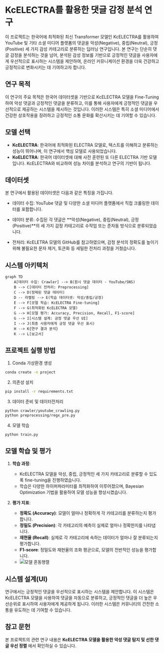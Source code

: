 # KcELECTRA를 활용한 댓글 감정 분석 연구

이 프로젝트는 한국어에 최적화된 최신 Transformer 모델인 KcELECTRA를 활용하여 YouTube 및 기타 소셜 미디어 플랫폼의 댓글을 악성(Negative), 중립(Neutral), 긍정(Positive) 세 가지 감성 카테고리로 분류하는 딥러닝 연구입니다. 본 연구는 단순히 댓글 감정을 분석하는 것을 넘어, 분석된 감성 정보를 기반으로 긍정적인 댓글을 사용자에게 우선적으로 표시하는 시스템을 제안하여, 온라인 커뮤니케이션 환경을 더욱 건강하고 긍정적으로 변화시키는 데 기여하고자 합니다.

## 연구 목적

이 연구의 주요 목적은 한국어 데이터셋을 기반으로 KcELECTRA 모델을 Fine-Tuning하여 악성 댓글과 긍정적인 댓글을 분류하고, 이를 통해 사용자에게 긍정적인 댓글을 우선적으로 제공하는 시스템을 제시하는 것입니다. 이러한 시스템은 특히 소셜 미디어에서 건강한 상호작용을 장려하고 긍정적인 소통 문화를 확산시키는 데 기여할 수 있습니다. 

## 모델 선택

- **KcELECTRA**: 한국어에 최적화된 ELECTRA 모델로, 텍스트를 이해하고 분류하는 성능이 뛰어나며, 이 연구에서 핵심 모델로 사용되었습니다.
- **KoELECTRA**: 한국어 데이터셋에 대해 사전 훈련된 또 다른 ELECTRA 기반 모델입니다. KcELECTRA와 비교하여 성능 차이를 분석하고 연구의 기반이 됩니다.

## 데이터셋

본 연구에서 활용된 데이터셋은 다음과 같은 특징을 가집니다.

* 데이터 수집: YouTube 댓글 및 다양한 소셜 미디어 플랫폼에서 직접 크롤링한 데이터를 포함합니다.

* 데이터 분류: 수집된 각 댓글은 **악성(Negative), 중립(Neutral), 긍정(Positive)**의 세 가지 감정 카테고리로 수작업 또는 준자동 방식으로 분류되었습니다.

* 전처리: KcELETRA 모델의 GitHub를 참고하였으며, 감정 분석의 정확도를 높이기 위해 불필요한 문자 제거, 토큰화 등 세밀한 전처리 과정을 거쳤습니다. 

## 시스템 아키텍처

```mermaid
graph TD
    A[데이터 수집: Crawler] --> B(원시 댓글 데이터 - YouTube/SNS)
    B --> C[데이터 전처리: Preprocessing]
    C --> D(정제된 댓글 데이터)
    D -- 라벨링 --> E(학습 데이터셋: 악성/중립/긍정)
    E --> F[모델 학습: KcELECTRA Fine-tuning]
    F --> G(최적화된 KcELECTRA 모델)
    G --> H[모델 평가: Accuracy, Precision, Recall, F1-score]
    G --> I[시스템 설계: 긍정 댓글 우선 UI]
    I --> J(최종 사용자에게 긍정 댓글 우선 표시)
    H --> K{연구 결과 분석}
    K --> L[보고서]
```

## 프로젝트 실행 방법
1. Conda 가상환경 생성
```bash
conda create -n project
```
2. 의존성 설치 
```bash
pip install -r requirements.txt
```
3. 데이터 준비 및 데이터전처리 
```bash
python crawler/youtube_crawling.py
python preprocessing/regx_pre.py
```
4. 모델 학습
```bash
python train.py
```

## 모델 학습 및 평가

1. **학습 과정**:
   - KcELECTRA 모델을 악성, 중립, 긍정적인 세 가지 카테고리로 분류할 수 있도록 fine-tuning을 진행하였습니다.
   - 학습은 다양한 하이퍼파라미터를 최적화하여 이루어졌으며, Bayesian Optimization 기법을 활용하여 모델 성능을 향상시켰습니다.

2. **평가 지표**:
   - **정확도 (Accuracy)**: 모델이 얼마나 정확하게 각 카테고리를 분류하는지 평가합니다.
   - **정밀도 (Precision)**: 각 카테고리의 예측이 실제로 얼마나 정확한지를 나타냅니다.
   - **재현율 (Recall)**: 실제로 각 카테고리에 속하는 데이터가 얼마나 잘 분류되는지 평가합니다.
   - **F1-score**: 정밀도와 재현율의 조화 평균으로, 모델의 전반적인 성능을 평가합니다.
   - ![모델 혼동행렬](https://github.com/user-attachments/assets/2561150d-7a44-4317-b24f-846b09f784ff)

## 시스템 설계(UI)

연구에서는 긍정적인 댓글을 우선적으로 표시하는 시스템을 제안합니다. 이 시스템은 KcELECTRA 모델을 사용하여 댓글을 자동으로 분류하고, 긍정적인 댓글을 더 높은 우선순위로 표시하여 사용자에게 제공하게 됩니다. 이러한 시스템은 커뮤니티의 건전한 소통을 유도하는 데 기여할 수 있습니다.

## 참고 문헌

본 프로젝트의 관련 연구 내용은 **KcELECTRA 모델을 활용한 악성 댓글 탐지 및 선한 댓글 우선 정렬** 에서 확인하실 수 있습니다.


